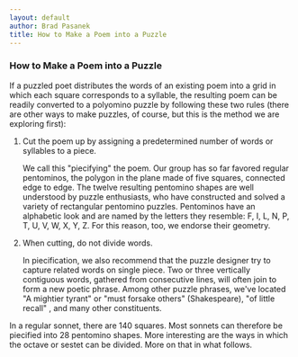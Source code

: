 ```yaml
---
layout: default
author: Brad Pasanek
title: How to Make a Poem into a Puzzle
---
```

### How to Make a Poem into a Puzzle

If a puzzled poet distributes the words of an existing poem into a grid in which each square corresponds to a syllable, the resulting poem can be readily converted to a polyomino puzzle by following these two rules (there are other ways to make puzzles, of course, but this is the method we are exploring first):

1. Cut the poem up by assigning a predetermined number of words or syllables to a piece.
     
    We call this "piecifying" the poem. Our group has so far favored regular pentominos, the polygon in the plane made of five squares, connected edge to edge. The twelve resulting pentomino shapes are well understood by puzzle enthusiasts, who have constructed and solved a variety of rectangular pentomino puzzles. Pentominos have an alphabetic look and are named by the letters they resemble: F, I, L, N, P, T, U, V, W, X, Y, Z. For this reason, too, we endorse their geometry.

2. When cutting, do not divide words. 
    
    In piecification, we also recommend that the puzzle designer try to capture related words on single piece. Two or three vertically contiguous words, gathered from consecutive lines, will often join to form a new poetic phrase. Among other puzzle phrases, we've located "A mightier tyrant" or "must forsake others" (Shakespeare),  "of little recall" , and many other constituents.

In a regular sonnet, there are 140 squares. Most sonnets can therefore be piecified into 28 pentomino shapes. More interesting are the ways in which the octave or sestet can be divided. More on that in what follows.